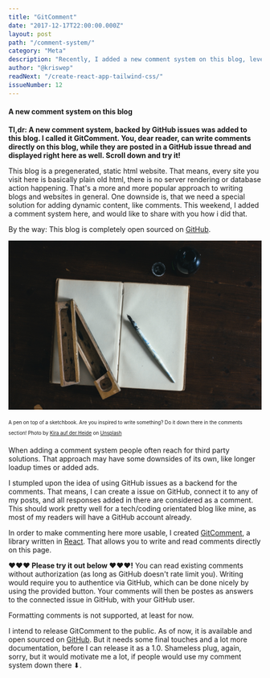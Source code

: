 ```yaml
---
title: "GitComment"
date: "2017-12-17T22:00:00.000Z"
layout: post
path: "/comment-system/"
category: "Meta"
description: "Recently, I added a new comment system on this blog, leveraging GitHub issues as a 'backend' for the comments. Would love you writing something there."
author: "@kriswep"
readNext: "/create-react-app-tailwind-css/"
issueNumber: 12
---
```


#### A new comment system on this blog

**Tl,dr: A new comment system, backed by GitHub issues was added to this blog. I called it GitComment. You, dear reader, can write comments directly on this blog, while they are posted in a GitHub issue thread and displayed right here as well. Scroll down and try it!**

This blog is a pregenerated, static html website. That means, every site you visit here is basically plain old html, there is no server rendering or database action happening. That's a more and more popular approach to writing blogs and websites in general. One downside is, that we need a special solution for adding dynamic content, like comments. This weekend, I added a comment system here, and would like to share with you how i did that.

By the way: This blog is completely open sourced on [GitHub](https://github.com/kriswep/wetainment).

![A calligraphy pen on top of a bright scetchbook on a very dark, wooden desk.](writing.jpg)

<p>
<sub><sup>A pen on top of a sketchbook. Are you inspired to write something? Do it down there in the comments section! Photo by <a href="https://unsplash.com/@moonshinechild">Kira auf der Heide</a> on <a href="https://unsplash.com/photos/9P7WD1dU5VQ">Unsplash</a></sup></sub></p>

When adding a comment system people often reach for third party solutions. That approach may have some downsides of its own, like longer loadup times or added ads.

I stumpled upon the idea of using GitHub issues as a backend for the comments. That means, I can create a issue on GitHub, connect it to any of my posts, and all responses added in there are considered as a comment. This should work pretty well for a tech/coding orientated blog like mine, as most of my readers will have a GitHub account already.

In order to make commenting here more usable, I created [GitComment](https://github.com/kriswep/gitcomment), a library written in [React](https://reactjs.org/). That allows you to write and read comments directly on this page.

**❤️❤️❤️ Please try it out below ❤️❤️❤️!** You can read existing comments without authorization (as long as GitHub doesn't rate limit you). Writing would require you to authentice via GitHub, which can be done nicely by using the provided button. Your comments will then be postes as answers to the connected issue in GitHub, with your GitHub user.

Formatting comments is not supported, at least for now.

I intend to release GitComment to the public. As of now, it is available and open sourced on [GitHub](https://github.com/kriswep/gitcomment). But it needs some final touches and a lot more documentation, before I can release it as a 1.0. Shameless plug, again, sorry, but it would motivate me a lot, if people would use my comment system down there ⬇.
